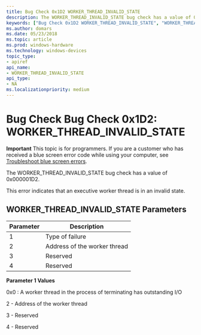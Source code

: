 ```yaml
---
title: Bug Check 0x1D2 WORKER_THREAD_INVALID_STATE  
description: The WORKER_THREAD_INVALID_STATE bug check has a value of 0x000001D2.
keywords: ["Bug Check 0x1D2 WORKER_THREAD_INVALID_STATE", "WORKER_THREAD_INVALID_STATE"]
ms.author: domars
ms.date: 05/23/2018
ms.topic: article
ms.prod: windows-hardware
ms.technology: windows-devices
topic_type:
- apiref
api_name:
- WORKER_THREAD_INVALID_STATE
api_type:
- NA
ms.localizationpriority: medium
---
```


# Bug Check Bug Check 0x1D2: WORKER\_THREAD\_INVALID\_STATE 

**Important** This topic is for programmers. If you are a customer who has received a blue screen error code while using your computer, see [Troubleshoot blue screen errors](http://windows.microsoft.com/windows-10/troubleshoot-blue-screen-errors).

The WORKER\_THREAD\_INVALID\_STATE  bug check has a value of 0x000001D2. 

This error indicates that an executive worker thread is in an invalid state.

## WORKER\_THREAD\_INVALID\_STATE Parameters

Parameter | Description 
|---------|--------------|
1 | Type of failure
2 | Address of the worker thread
3 | Reserved
4 | Reserved



**Parameter 1 Values**

  0x0 : A worker thread in the process of terminating has outstanding I/O
  
  2 - Address of the worker thread
  
  3 - Reserved
  
  4 - Reserved
